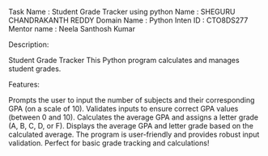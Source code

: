 Task Name : Student Grade Tracker using python
Name : SHEGURU CHANDRAKANTH REDDY
Domain Name : Python
Inten ID : CTO8DS277
Mentor name : Neela Santhosh Kumar


Description:

Student Grade Tracker
This Python program calculates and manages student grades.

Features:

Prompts the user to input the number of subjects and their corresponding GPA (on a scale of 10).
Validates inputs to ensure correct GPA values (between 0 and 10).
Calculates the average GPA and assigns a letter grade (A, B, C, D, or F).
Displays the average GPA and letter grade based on the calculated average.
The program is user-friendly and provides robust input validation. Perfect for basic grade tracking and calculations!
